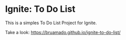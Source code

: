 # Ignite: To Do List

This is a simples To Do List Project for Ignite.

Take a look: https://bruamado.github.io/ignite-to-do-list/
